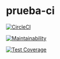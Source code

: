 # prueba-ci
[![CircleCI](https://dl.circleci.com/status-badge/img/gh/santidotpy/prueba-ci/tree/main.svg?style=svg)](https://dl.circleci.com/status-badge/redirect/gh/santidotpy/prueba-ci/tree/main)

[![Maintainability](https://api.codeclimate.com/v1/badges/1a619d4e18d849a57738/maintainability)](https://codeclimate.com/github/santidotpy/prueba-ci/maintainability)

[![Test Coverage](https://api.codeclimate.com/v1/badges/1a619d4e18d849a57738/test_coverage)](https://codeclimate.com/github/santidotpy/prueba-ci/test_coverage)
